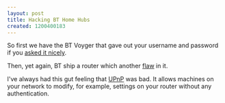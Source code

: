 ```yaml
--- 
layout: post
title: Hacking BT Home Hubs
created: 1200400183
---
```

So first we have the BT Voyger that gave out your username and password if you [asked it nicely](http://www.securityfocus.com/bid/10589/exploit).

Then, yet again, BT ship a router which another [flaw](http://www.gnucitizen.org/blog/bt-home-flub-pwnin-the-bt-home-hub-5) in it.

I've always had this gut feeling that [UPnP](http://en.wikipedia.org/wiki/Universal_Plug_and_Play) was bad. It allows machines on your network to modify, for example, settings on your router without any authentication.

